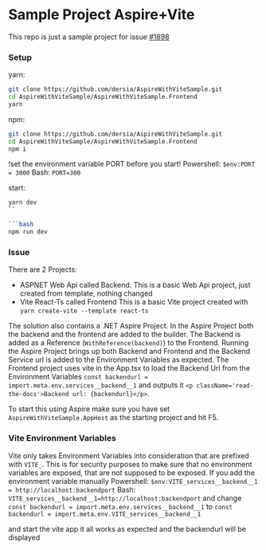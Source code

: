 # Sample Project Aspire+Vite

This repo is just a sample project for issue [#1898](https://github.com/dotnet/aspire/issues/1898#issuecomment-1913028840)

### Setup

yarn:

```bash
git clone https://github.com/dersia/AspireWithViteSample.git
cd AspireWithViteSample/AspireWithViteSample.Frontend
yarn
```

npm:

```bash
git clone https://github.com/dersia/AspireWithViteSample.git
cd AspireWithViteSample/AspireWithViteSample.Frontend
npm i
```

!set the environment variable PORT before you start!
Powershell:
`$env:PORT = 3000`
Bash:
`PORT=300`


start:

```bash
yarn dev
``

```bash
npm run dev
```

### Issue

There are 2 Projects:

* ASPNET Web Api called Backend.
  This is a basic Web Api project, just created from template, nothing changed
* Vite React-Ts called Frontend
  This is a basic Vite project created with `yarn create-vite --template react-ts`

The solution also contains a .NET Aspire Project.
In the Aspire Project both the backend and the frontend are added to the builder.
The Backend is added as a Reference (`WithReference(backend)`) to the Frontend.
Running the Aspire Project brings up both Backend and Frontend and the Backend Service url is added to the Environment Variables as expected.
The Frontend project uses vite in the App.tsx to load the Backend Url from the Environment Variables
`const backendurl = import.meta.env.services__backend__1` and outputs it `<p className='read-the-docs'>Backend url: {backendurl}</p>`.

To start this using Aspire make sure you have set `AspireWithViteSample.AppHost` as the starting project and hit F5.

### Vite Environment Variables

Vite only takes Environment Variables into consideration that are prefixed with `VITE_`. This is for security purposes to make sure that no environment variables are exposed, that are not supposed to be exposed.
If you add the environment variable manually
Powershell:
`$env:VITE_services__backend__1 = http://localhost:backendport`
Bash:
`VITE_services__backend__1=http://localhost:backendport`
and change 
`const backendurl = import.meta.env.services__backend__1`
to
`const backendurl = import.meta.env.VITE_services__backend__1`

and start the vite app it all works as expected and the backendurl will be displayed